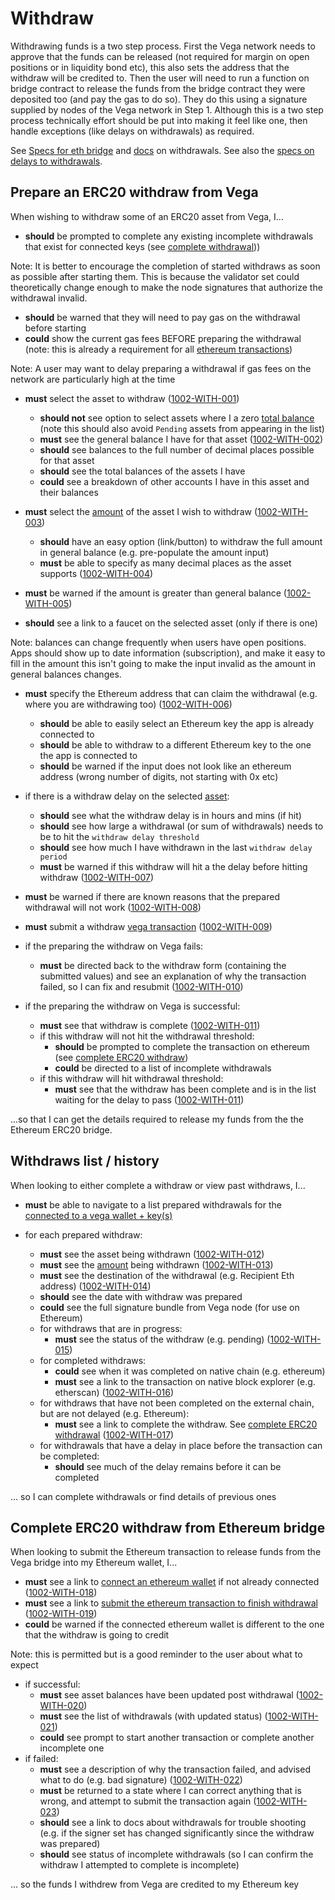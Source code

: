 # Withdraw

Withdrawing funds is a two step process. First the Vega network needs to approve that the funds can be released (not required for margin on open positions or in liquidity bond etc), this also sets the address that the withdraw will be credited to. Then the user will need to run a function on bridge contract to release the funds from the bridge contract they were deposited too (and pay the gas to do so). They do this using a signature supplied by nodes of the Vega network in Step 1. Although this is a two step process technically effort should be put into making it feel like one, then handle exceptions (like delays on withdrawals) as required.

See [Specs for eth bridge](../protocol/0031-ETHB-ethereum_bridge_spec.md) and [docs](https://docs.vega.xyz/docs/mainnet/concepts/vega-protocol#withdrawals) on withdrawals. See also the [specs on delays to withdrawals](../non-protocol-specs/0003-NP-LIMI-limits_aka_training_wheels.md#withdrawal-limits).

## Prepare an ERC20 withdraw from Vega

When wishing to withdraw some of an ERC20 asset from Vega, I...

- **should** be prompted to complete any existing incomplete withdrawals that exist for connected keys (see [complete withdrawal](#complete-erc20-withdraw-from-ethereum-bridge)))

Note: It is better to encourage the completion of started withdraws as soon as possible after starting them. This is because the validator set could theoretically change enough to make the node signatures that authorize the withdrawal invalid.

- **should** be warned that they will need to pay gas on the withdrawal before starting 
- **could** show the current gas fees BEFORE preparing the withdrawal (note: this is already a requirement for all [ethereum transactions](0005-ETXN-submit_ethereum_transaction.md)) 

Note: A user may want to delay preparing a withdrawal if gas fees on the network are particularly high at the time

- **must** select the asset to withdraw (<a name="1002-WITH-001" href="#1002-WITH-001">1002-WITH-001</a>)
  - **should not** see option to select assets where I a zero [total balance](9001-DATA-data_display.md#asset-balances) (note this should also avoid `Pending` assets from appearing in the list)
  - **must** see the general balance I have for that asset (<a name="1002-WITH-002" href="#1002-WITH-002">1002-WITH-002</a>)
  - **should** see balances to the full number of decimal places possible for that asset
  - **should** see the total balances of the assets I have
  - **could** see a breakdown of other accounts I have in this asset and their balances

- **must** select the [amount](9001-DATA-data_display.md#asset-balances) of the asset I wish to withdraw (<a name="1002-WITH-003" href="#1002-WITH-003">1002-WITH-003</a>)
  - **should** have an easy option (link/button) to withdraw the full amount in general balance (e.g. pre-populate the amount input)
  - **must** be able to specify as many decimal places as the asset supports (<a name="1002-WITH-004" href="#1002-WITH-004">1002-WITH-004</a>)
- **must** be warned if the amount is greater than general balance (<a name="1002-WITH-005" href="#1002-WITH-005">1002-WITH-005</a>)
- **should** see a link to a faucet on the selected asset (only if there is one)

Note: balances can change frequently when users have open positions. Apps should show up to date information (subscription), and make it easy to fill in the amount this isn't going to make the input invalid as the amount in general balances changes.

- **must** specify the Ethereum address that can claim the withdrawal (e.g. where you are withdrawing too) (<a name="1002-WITH-006" href="#1002-WITH-006">1002-WITH-006</a>)
  - **should** be able to easily select an Ethereum key the app is already connected to
  - **should** be able to withdraw to a different Ethereum key to the one the app is connected to
  - **should** be warned if the input does not look like an ethereum address (wrong number of digits, not starting with 0x etc)

- if there is a withdraw delay on the selected [asset](9001-DATA-data_display.md#asset-balances):
  - **should** see what the withdraw delay is in hours and mins (if hit)
  - **should** see how large a withdrawal (or sum of withdrawals) needs to be to hit the `withdraw delay threshold`
  - **should** see how much I have withdrawn in the last `withdraw delay period`
  - **must** be warned if this withdraw will hit a the delay before hitting withdraw (<a name="1002-WITH-007" href="#1002-WITH-007">1002-WITH-007</a>)

- **must** be warned if there are known reasons that the prepared withdrawal will not work (<a name="1002-WITH-008" href="#1002-WITH-008">1002-WITH-008</a>)
- **must** submit a withdraw [vega transaction](0003-WTXN-submit_vega_transaction.md) (<a name="1002-WITH-009" href="#1002-WITH-009">1002-WITH-009</a>)

- if the preparing the withdraw on Vega fails:
  - **must** be directed back to the withdraw form (containing the submitted values) and see an explanation of why the transaction failed, so I can fix and resubmit (<a name="1002-WITH-010" href="#1002-WITH-010">1002-WITH-010</a>)

- if the preparing the withdraw on Vega is successful:
  -  **must** see that withdraw is complete (<a name="1002-WITH-011" href="#1002-WITH-011">1002-WITH-011</a>)
  - if this withdraw will not hit the withdrawal threshold:
    - **should** be prompted to complete the transaction on ethereum (see [complete ERC20 withdraw](#complete-erc20-withdraw-from-ethereum-bridge))
    - **could** be directed to a list of incomplete withdrawals
  - if this withdraw will hit withdrawal threshold: 
    - **must** see that the withdraw has been complete and is in the list waiting for the delay to pass (<a name="1002-WITH-011" href="#1002-WITH-011">1002-WITH-011</a>)

...so that I can get the details required to release my funds from the the Ethereum ERC20 bridge.

## Withdraws list / history

When looking to either complete a withdraw or view past withdraws, I...

- **must** be able to navigate to a list prepared withdrawals for the [connected to a vega wallet + key(s)](0002-WCON-connect_vega_wallet.md)

- for each prepared withdraw:
  - **must** see the asset being withdrawn (<a name="1002-WITH-012" href="#1002-WITH-012">1002-WITH-012</a>)
  - **must** see the [amount](7001-DATA-data_display.md#asset-balances) being withdrawn (<a name="1002-WITH-013" href="#1002-WITH-013">1002-WITH-013</a>)
  - **must** see the destination of the withdrawal (e.g. Recipient Eth address) (<a name="1002-WITH-014" href="#1002-WITH-014">1002-WITH-014</a>)
  - **should** see the date with withdraw was prepared
  - **could** see the full signature bundle from Vega node (for use on Ethereum)
  - for withdraws that are in progress:
    - **must** see the status of the withdraw (e.g. pending) (<a name="1002-WITH-015" href="#1002-WITH-015">1002-WITH-015</a>)
  - for completed withdraws:
    - **could** see when it was completed on native chain (e.g. ethereum)
    - **must** see a link to the transaction on native block explorer (e.g. etherscan) (<a name="1002-WITH-016" href="#1002-WITH-016">1002-WITH-016</a>)
  - for withdraws that have not been completed on the external chain, but are not delayed (e.g. Ethereum):
    - **must** see a link to complete the withdraw. See [complete ERC20 withdrawal](#complete-erc20-withdraw-from-ethereum-bridge) (<a name="1002-WITH-017" href="#1002-WITH-017">1002-WITH-017</a>)
  - for withdrawals that have a delay in place before the transaction can be completed:
    - **should** see much of the delay remains before it can be completed

... so I can complete withdrawals or find details of previous ones

## Complete ERC20 withdraw from Ethereum bridge

When looking to submit the Ethereum transaction to release funds from the Vega bridge into my Ethereum wallet, I...

- **must** see a link to [connect an ethereum wallet](0004-EWAL-connect_ethereum_wallet.md) if not already connected (<a name="1002-WITH-018" href="#1002-WITH-018">1002-WITH-018</a>)
- **must** see a link to [submit the ethereum transaction to finish withdrawal](0005-ETXN-submit_ethereum_transaction.md) (<a name="1002-WITH-019" href="#1002-WITH-019">1002-WITH-019</a>)
- **could** be warned if the connected ethereum wallet is different to the one that the withdraw is going to credit

Note: this is permitted but is a good reminder to the user about what to expect

- if successful: 
  - **must** see asset balances have been updated post withdrawal (<a name="1002-WITH-020" href="#1002-WITH-020">1002-WITH-020</a>)
  - **must** see the list of withdrawals (with updated status) (<a name="1002-WITH-021" href="#1002-WITH-021">1002-WITH-021</a>)
  - **could** see prompt to start another transaction or complete another incomplete one 
- if failed:
  - **must** see a description of why the transaction failed, and advised what to do (e.g. bad signature) (<a name="1002-WITH-022" href="#1002-WITH-022">1002-WITH-022</a>)
  - **must** be returned to a state where I can correct anything that is wrong, and attempt to submit the transaction again (<a name="1002-WITH-023" href="#1002-WITH-023">1002-WITH-023</a>)
  - **should** see a link to docs about withdrawals for trouble shooting (e.g. if the signer set has changed significantly since the withdraw was prepared)
  - **should** see status of incomplete withdrawals (so I can confirm the withdraw I attempted to complete is incomplete)

... so the funds I withdrew from Vega are credited to my Ethereum key 